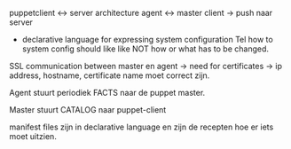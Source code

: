 puppetclient <-> server architecture
agent <-> master
client -> push naar server

- declarative language for expressing system configuration
Tel how to system config should like like
NOT how or what has to be changed.

SSL communication between master en agent
-> need for certificates
-> ip address, hostname, certificate name moet correct zijn.




Agent stuurt periodiek FACTS naar de puppet master.

Master stuurt CATALOG naar puppet-client




manifest files zijn in declarative language en zijn de recepten hoe er iets moet uitzien.